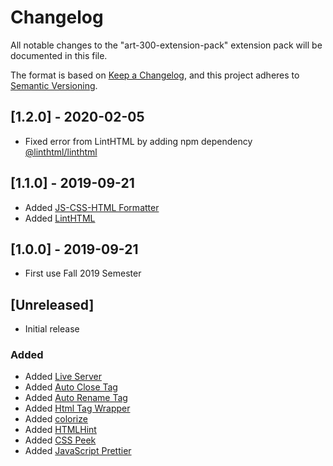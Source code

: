 # Changelog
All notable changes to the "art-300-extension-pack" extension pack will be documented in this file.

The format is based on [Keep a Changelog](https://keepachangelog.com/en/1.0.0/),
and this project adheres to [Semantic Versioning](https://semver.org/spec/v2.0.0.html).

## [1.2.0] - 2020-02-05

- Fixed error from LintHTML by adding npm dependency [@linthtml/linthtml](https://github.com/linthtml/linthtml#readme) 

## [1.1.0] - 2019-09-21

- Added [JS-CSS-HTML Formatter](https://marketplace.visualstudio.com/items?itemName=lonefy.vscode-JS-CSS-HTML-formatter)
- Added [LintHTML](https://marketplace.visualstudio.com/items?itemName=kamikillerto.vscode-linthtml)

## [1.0.0] - 2019-09-21

- First use Fall 2019 Semester 

## [Unreleased]

- Initial release

### Added
- Added [Live Server](https://marketplace.visualstudio.com/items?itemName=ritwickdey.LiveServer)
- Added [Auto Close Tag](https://marketplace.visualstudio.com/items?itemName=formulahendry.auto-close-tag)
- Added [Auto Rename Tag](https://marketplace.visualstudio.com/items?itemName=formulahendry.auto-rename-tag)
- Added [Html Tag Wrapper](https://marketplace.visualstudio.com/items?itemName=hwencc.html-tag-wrapper)
- Added [colorize](https://marketplace.visualstudio.com/items?itemName=kamikillerto.vscode-colorize)
- Added [HTMLHint](https://marketplace.visualstudio.com/items?itemName=mkaufman.HTMLHint)
- Added [CSS Peek](https://marketplace.visualstudio.com/items?itemName=pranaygp.vscode-css-peek)
- Added [JavaScript Prettier](https://marketplace.visualstudio.com/items?itemName=MadsKristensen.JavaScriptPrettier)
